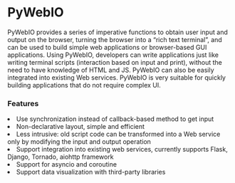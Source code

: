 

# PyWebIO


PyWebIO provides a series of imperative functions to obtain user input and output on the browser, turning the browser into a “rich text terminal”, and can be used to build simple web applications or browser-based GUI applications. Using PyWebIO, developers can write applications just like writing terminal scripts (interaction based on input and print), without the need to have knowledge of HTML and JS. PyWebIO can also be easily integrated into existing Web services. PyWebIO is very suitable for quickly building applications that do not require complex UI.

### Features
<Li>Use synchronization instead of callback-based method to get input

<li>Non-declarative layout, simple and efficient

<li>Less intrusive: old script code can be transformed into a Web service only by modifying the input and output operation

<li>Support integration into existing web services, currently supports Flask, Django, Tornado, aiohttp framework

<li>Support for asyncio and coroutine

<li>Support data visualization with third-party libraries
